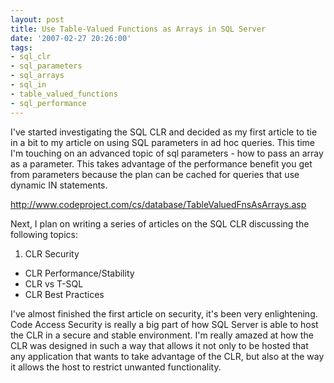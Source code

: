```yaml
---
layout: post
title: Use Table-Valued Functions as Arrays in SQL Server
date: '2007-02-27 20:26:00'
tags:
- sql_clr
- sql_parameters
- sql_arrays
- sql_in
- table_valued_functions
- sql_performance
---
```


I've started investigating the SQL CLR and decided as my first article to tie in a bit to my article on using SQL parameters in ad hoc queries. This time I'm touching on an advanced topic of sql parameters - how to pass an array as a parameter. This takes advantage of the performance benefit you get from parameters because the plan can be cached for queries that use dynamic IN statements.

http://www.codeproject.com/cs/database/TableValuedFnsAsArrays.asp

Next, I plan on writing a series of articles on the SQL CLR discussing the following topics:

1. CLR Security
* CLR Performance/Stability
* CLR vs T-SQL
* CLR Best Practices

I've almost finished the first article on security, it's been very enlightening. Code Access Security is really a big part of how SQL Server is able to host the CLR in a secure and stable environment. I'm really amazed at how the CLR was designed in such a way that allows it not only to be hosted that any application that wants to take advantage of the CLR, but also at the way it allows the host to restrict unwanted functionality.